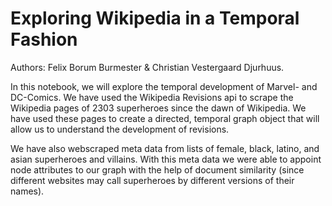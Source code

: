 # Exploring Wikipedia in a Temporal Fashion
Authors: Felix Borum Burmester & Christian Vestergaard Djurhuus.

In this notebook, we will explore the temporal development of Marvel- and DC-Comics. We have used the Wikipedia Revisions api to scrape the Wikipedia pages of 2303 superheroes since the dawn of Wikipedia. We have used these pages to create a directed, temporal graph object that will allow us to understand the development of revisions.

We have also webscraped meta data from lists of female, black, latino, and asian superheroes and villains. With this meta data we were able to appoint node attributes to our graph with the help of document similarity (since different websites may call superheroes by different versions of their names).

